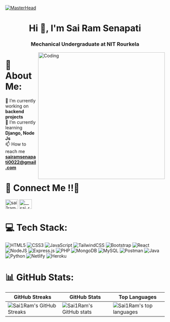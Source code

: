 [![MasterHead](https://repository-images.githubusercontent.com/588181932/e36ec678-7984-4cdd-8e4c-a3932772ff8e)](https://Sai1Ram.io)
<h1 align="center">Hi 👋, I'm Sai Ram Senapati</h1>
<h3 align="center">Mechanical Undergraduate at NIT Rourkela</h3>
<img align="right" alt="Coding" width="400" src="https://www.careerguide.com/career/wp-content/uploads/2020/03/full-stack-development.gif"/>

# 💫 About Me:
🔭 I’m currently working on **backend projects**<br>🌱 I’m currently learning **Django, Node Js**<br>📫 How to reach me **sairamsenapati0022@gmail.com**<br>

# 🤝 Connect Me !!🤝
<p align="left">
<a href="https://linkedin.com/in/sai1ram" target="blank"><img align="center" src="https://raw.githubusercontent.com/rahuldkjain/github-profile-readme-generator/master/src/images/icons/Social/linked-in-alt.svg" alt="sai1ram" height="30" width="40" /></a>
<a href="https://instagram.com/__sai_ram_senapati" target="blank"><img align="center" src="https://raw.githubusercontent.com/rahuldkjain/github-profile-readme-generator/master/src/images/icons/Social/instagram.svg" alt="__sai_ram_senapati" height="30" width="40" /></a>
</p>


# 💻 Tech Stack:
![HTML5](https://img.shields.io/badge/html5-%23E34F26.svg?style=plastic&logo=html5&logoColor=white) ![CSS3](https://img.shields.io/badge/css3-%231572B6.svg?style=plastic&logo=css3&logoColor=white) ![JavaScript](https://img.shields.io/badge/javascript-%23323330.svg?style=plastic&logo=javascript&logoColor=%23F7DF1E) ![TailwindCSS](https://img.shields.io/badge/tailwindcss-%2338B2AC.svg?style=plastic&logo=tailwind-css&logoColor=white) ![Bootstrap](https://img.shields.io/badge/bootstrap-%23563D7C.svg?style=plastic&logo=bootstrap&logoColor=white) ![React](https://img.shields.io/badge/react-%2320232a.svg?style=plastic&logo=react&logoColor=%2361DAFB) ![NodeJS](https://img.shields.io/badge/node.js-6DA55F?style=plastic&logo=node.js&logoColor=white) ![Express.js](https://img.shields.io/badge/express.js-%23404d59.svg?style=plastic&logo=express&logoColor=%2361DAFB) ![PHP](https://img.shields.io/badge/php-%23777BB4.svg?style=plastic&logo=php&logoColor=white) ![MongoDB](https://img.shields.io/badge/MongoDB-%234ea94b.svg?style=plastic&logo=mongodb&logoColor=white) ![MySQL](https://img.shields.io/badge/mysql-%2300f.svg?style=plastic&logo=mysql&logoColor=white) ![Postman](https://img.shields.io/badge/Postman-FF6C37?style=plastic&logo=postman&logoColor=white) ![Java](https://img.shields.io/badge/java-%23ED8B00.svg?style=plastic&logo=java&logoColor=white) ![Python](https://img.shields.io/badge/python-3670A0?style=plastic&logo=python&logoColor=ffdd54) ![Netlify](https://img.shields.io/badge/netlify-%23000000.svg?style=plastic&logo=netlify&logoColor=#00C7B7) ![Heroku](https://img.shields.io/badge/heroku-%23430098.svg?style=plastic&logo=heroku&logoColor=white)
# 📊 GitHub Stats:
<!-- ![](https://github-readme-stats.vercel.app/api/top-langs/?username=Sai1Ram&theme=radical&hide_border=true&include_all_commits=false&count_private=false&layout=compact)|![](https://github-readme-stats.vercel.app/api?username=Sai1Ram&theme=radical&hide_border=true&include_all_commits=false&count_private=false)|![](https://github-readme-streak-stats.herokuapp.com/?user=Sai1Ram&theme=radical&hide_border=true) -->

<!-- Proudly created with GPRM ( https://gprm.itsvg.in ) -->
GitHub Streaks | GitHub Stats | Top Languages |
| --- | --- | --- |
![Sai1Ram's GitHub Streaks](https://github-readme-streak-stats.herokuapp.com/?user=Sai1Ram&show_icons=true&title_color=f6c32c&icon_color=f6c32c&text_color=9f9f9f&bg_color=151515&count_private=true) | ![Sai1Ram's GitHub stats](https://github-readme-stats.vercel.app/api?username=Sai1Ram&show_icons=true&count_private=true) | ![Sai1Ram's top languages](https://github-readme-stats.vercel.app/api/top-langs/?username=Sai1Ram&show_icons=true&count_private=true&layout=compact) |
